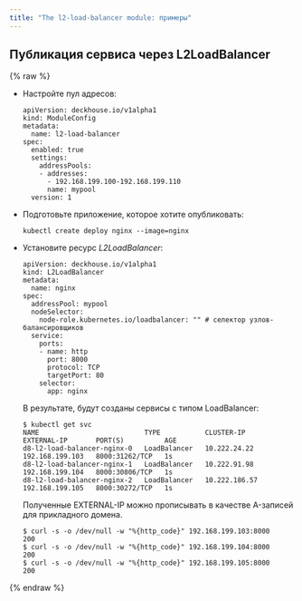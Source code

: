 ```yaml
---
title: "The l2-load-balancer module: примеры"
---
```


## Публикация сервиса через L2LoadBalancer

{% raw %}
* Настройте пул адресов:
  ```
  apiVersion: deckhouse.io/v1alpha1
  kind: ModuleConfig
  metadata:
    name: l2-load-balancer
  spec:
    enabled: true
    settings:
      addressPools:
      - addresses:
        - 192.168.199.100-192.168.199.110
        name: mypool
    version: 1
  ```
* Подготовьте приложение, которое хотите опубликовать:
  ```
  kubectl create deploy nginx --image=nginx
  ```
* Установите ресурс _L2LoadBalancer_:
  ```
  apiVersion: deckhouse.io/v1alpha1
  kind: L2LoadBalancer
  metadata:
    name: nginx
  spec:
    addressPool: mypool
    nodeSelector:
      node-role.kubernetes.io/loadbalancer: "" # селектор узлов-балансировщиков
    service:
      ports:
      - name: http
        port: 8000
        protocol: TCP
        targetPort: 80
      selector:
        app: nginx
  ```
  В результате, будут созданы сервисы с типом LoadBalancer:
  ```
  $ kubectl get svc
  NAME                          TYPE           CLUSTER-IP      EXTERNAL-IP       PORT(S)          AGE
  d8-l2-load-balancer-nginx-0   LoadBalancer   10.222.24.22    192.168.199.103   8000:31262/TCP   1s
  d8-l2-load-balancer-nginx-1   LoadBalancer   10.222.91.98    192.168.199.104   8000:30806/TCP   1s
  d8-l2-load-balancer-nginx-2   LoadBalancer   10.222.186.57   192.168.199.105   8000:30272/TCP   1s
  ```
  Полученные EXTERNAL-IP можно прописывать в качестве A-записей для прикладного домена.
  ```
  $ curl -s -o /dev/null -w "%{http_code}" 192.168.199.103:8000
  200
  $ curl -s -o /dev/null -w "%{http_code}" 192.168.199.104:8000
  200
  $ curl -s -o /dev/null -w "%{http_code}" 192.168.199.105:8000
  200
  ```
{% endraw %}
